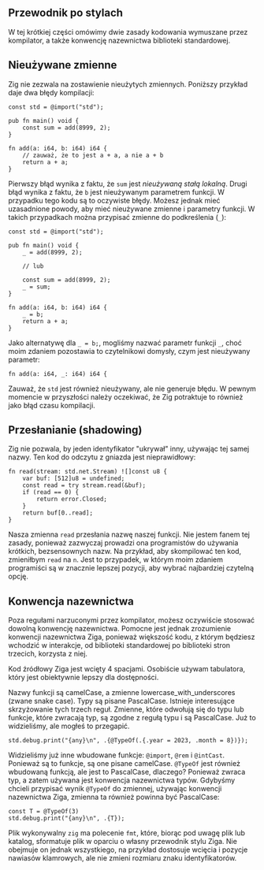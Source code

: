 ## Przewodnik po stylach

W tej krótkiej części omówimy dwie zasady kodowania wymuszane przez kompilator, a także konwencję nazewnictwa biblioteki standardowej.

## Nieużywane zmienne

Zig nie zezwala na zostawienie nieużytych zmiennych. Poniższy przykład daje dwa błędy kompilacji:

```zig
const std = @import("std");

pub fn main() void {
    const sum = add(8999, 2);
}

fn add(a: i64, b: i64) i64 {
    // zauważ, że to jest a + a, a nie a + b
    return a + a;
}
```

Pierwszy błąd wynika z faktu, że `sum` jest _nieużywaną stałą lokalną_. Drugi błąd wynika z faktu, że `b` jest nieużywanym parametrem funkcji. W przypadku tego kodu są to oczywiste błędy. Możesz jednak mieć uzasadnione powody, aby mieć nieużywane zmienne i parametry funkcji. W takich przypadkach można przypisać zmienne do podkreślenia (`_`):

```zig
const std = @import("std");

pub fn main() void {
    _ = add(8999, 2);

    // lub

    const sum = add(8999, 2);
    _ = sum;
}

fn add(a: i64, b: i64) i64 {
    _ = b;
    return a + a;
}
```

Jako alternatywę dla `_ = b;`, mogliśmy nazwać parametr funkcji `_`, choć moim zdaniem pozostawia to czytelnikowi domysły, czym jest nieużywany parametr:

```zig
fn add(a: i64, _: i64) i64 {
```

Zauważ, że `std` jest również nieużywany, ale nie generuje błędu. W pewnym momencie w przyszłości należy oczekiwać, że Zig potraktuje to również jako błąd czasu kompilacji.

## Przesłanianie (shadowing)

Zig nie pozwala, by jeden identyfikator "ukrywał" inny, używając tej samej nazwy. Ten kod do odczytu z gniazda jest nieprawidłowy:

```zig
fn read(stream: std.net.Stream) ![]const u8 {
    var buf: [512]u8 = undefined;
    const read = try stream.read(&buf);
    if (read == 0) {
        return error.Closed;
    }
    return buf[0..read];
}
```

Nasza zmienna `read` przesłania nazwę naszej funkcji. Nie jestem fanem tej zasady, ponieważ zazwyczaj prowadzi ona programistów do używania krótkich, bezsensownych nazw. Na przykład, aby skompilować ten kod, zmieniłbym `read` na `n`. Jest to przypadek, w którym moim zdaniem programiści są w znacznie lepszej pozycji, aby wybrać najbardziej czytelną opcję.

## Konwencja nazewnictwa

Poza regułami narzuconymi przez kompilator, możesz oczywiście stosować dowolną konwencję nazewnictwa. Pomocne jest jednak zrozumienie konwencji nazewnictwa Ziga, ponieważ większość kodu, z którym będziesz wchodzić w interakcje, od biblioteki standardowej po biblioteki stron trzecich, korzysta z niej.

Kod źródłowy Ziga jest wcięty 4 spacjami. Osobiście używam tabulatora, który jest obiektywnie lepszy dla dostępności.

Nazwy funkcji są camelCase, a zmienne lowercase_with_underscores (zwane snake case). Typy są pisane PascalCase. Istnieje interesujące skrzyżowanie tych trzech reguł. Zmienne, które odwołują się do typu lub funkcje, które zwracają typ, są zgodne z regułą typu i są PascalCase. Już to widzieliśmy, ale mogłeś to przegapić.

```zig
std.debug.print("{any}\n", .{@TypeOf(.{.year = 2023, .month = 8})});
```

Widzieliśmy już inne wbudowane funkcje: `@import`, `@rem` i `@intCast`. Ponieważ są to funkcje, są one pisane camelCase. `@TypeOf` jest również wbudowaną funkcją, ale jest to PascalCase, dlaczego? Ponieważ zwraca typ, a zatem używana jest konwencja nazewnictwa typów. Gdybyśmy chcieli przypisać wynik `@TypeOf` do zmiennej, używając konwencji nazewnictwa Ziga, zmienna ta również powinna być PascalCase:

```zig
const T = @TypeOf(3)
std.debug.print("{any}\n", .{T});
```

Plik wykonywalny `zig` ma polecenie `fmt`, które, biorąc pod uwagę plik lub katalog, sformatuje plik w oparciu o własny przewodnik stylu Ziga. Nie obejmuje on jednak wszystkiego, na przykład dostosuje wcięcia i pozycje nawiasów klamrowych, ale nie zmieni rozmiaru znaku identyfikatorów.
